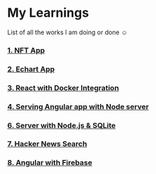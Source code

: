 # My Learnings

List of all the works I am doing or done ☺

### [1. NFT App](https://github.com/enigmaticmahesh/react-native-nft-app)

### [2. Echart App](https://github.com/enigmaticmahesh/echart-app)

### [3. React with Docker Integration](https://github.com/enigmaticmahesh/react-with-docker-and-nginx)

### [4. Serving Angular app with Node server](https://github.com/enigmaticmahesh/serving-angular-in-node)

### [6. Server with Node.js & SQLite](https://github.com/enigmaticmahesh/node-with-sqlite)

### [7. Hacker News Search](https://github.com/enigmaticmahesh/hacker-news-search)

### [8. Angular with Firebase](https://github.com/enigmaticmahesh/angular_firebase_auth)
